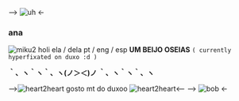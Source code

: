 --> ![uh](https://pix.crd.co/assets/images/gallery13/7fc5ed63.png?v=9e8e1f8a) <-

### **ana**
![miku2](https://yokai.crd.co/assets/images/gallery07/23473b23.gif?v=b4df531c) holi
ela / dela
pt / eng / esp
**UM BEIJO OSEIAS**
`( currently hyperfixated on duxo :d )`


**｀、ヽ｀ヽ｀、ヽ(ノ＞＜)ノ ｀、ヽ｀ヽ｀、ヽ**


-->![heart2heart](https://xyz.crd.co/assets/images/gallery06/5cb32440.gif?v=b8c10f81) gosto mt do duxoo ![heart2heart](https://xyz.crd.co/assets/images/gallery06/5cb32440.gif?v=b8c10f81)<--
--> ![bob](https://pix.crd.co/assets/images/gallery16/edc02f19_original.gif?v=9e8e1f8a) <-
